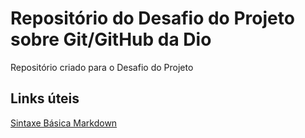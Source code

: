 # Repositório do Desafio do Projeto sobre Git/GitHub da Dio
Repositório criado para o Desafio do Projeto

## Links úteis
[Sintaxe Básica Markdown](https://markdown.net.br/sintaxe-basica/)
